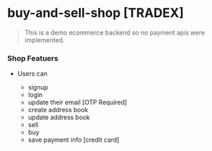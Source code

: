 # buy-and-sell-shop [TRADEX]

> This is a demo ecommerce backend so no payment apis were implemented.

### Shop Featuers

- Users can

  - signup
  - login
  - update their email [OTP Required]
  - create address book
  - update address book
  - sell
  - buy
  - save payment info [credit card]
